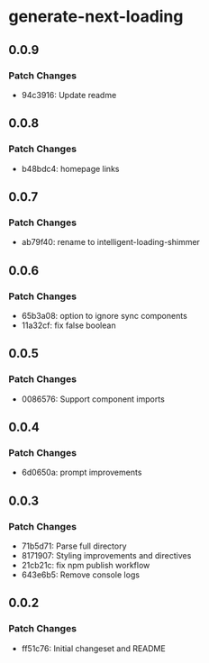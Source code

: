 # generate-next-loading

## 0.0.9

### Patch Changes

- 94c3916: Update readme

## 0.0.8

### Patch Changes

- b48bdc4: homepage links

## 0.0.7

### Patch Changes

- ab79f40: rename to intelligent-loading-shimmer

## 0.0.6

### Patch Changes

- 65b3a08: option to ignore sync components
- 11a32cf: fix false boolean

## 0.0.5

### Patch Changes

- 0086576: Support component imports

## 0.0.4

### Patch Changes

- 6d0650a: prompt improvements

## 0.0.3

### Patch Changes

- 71b5d71: Parse full directory
- 8171907: Styling improvements and directives
- 21cb21c: fix npm publish workflow
- 643e6b5: Remove console logs

## 0.0.2

### Patch Changes

- ff51c76: Initial changeset and README
